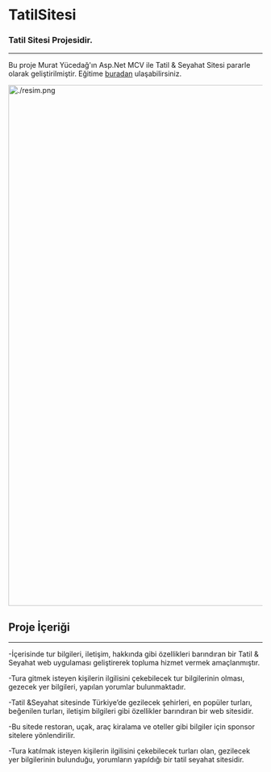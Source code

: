 # TatilSitesi
### Tatil Sitesi Projesidir.
-----
Bu proje Murat Yücedağ'ın Asp.Net MCV ile Tatil & Seyahat Sitesi  pararle olarak geliştirilmiştir.
Eğitime  [buradan](https://www.youtube.com/watch?v=vTCP8F2qszA&list=PLKnjBHu2xXNNhJQ6SyF7Wyhqza9mkMGSw) ulaşabilirsiniz.


<img width="1032" alt="./resim.png">

## Proje İçeriği
------
  -İçerisinde tur bilgileri, iletişim, hakkında gibi özellikleri barındıran bir Tatil & Seyahat web uygulaması geliştirerek topluma hizmet vermek amaçlanmıştır.    
  
  -Tura gitmek isteyen kişilerin ilgilisini çekebilecek tur bilgilerinin olması, gezecek yer bilgileri, yapılan yorumlar bulunmaktadır.  
  
  -Tatil &Seyahat sitesinde Türkiye’de gezilecek şehirleri, en popüler turları, beğenilen turları, iletişim bilgileri gibi özellikler barındıran bir web sitesidir.
  
  -Bu sitede restoran, uçak, araç kiralama ve oteller gibi bilgiler için sponsor sitelere yönlendirilir.
  
  -Tura katılmak isteyen kişilerin ilgilisini çekebilecek turları olan, gezilecek yer bilgilerinin bulunduğu, yorumların yapıldığı bir tatil seyahat sitesidir.
